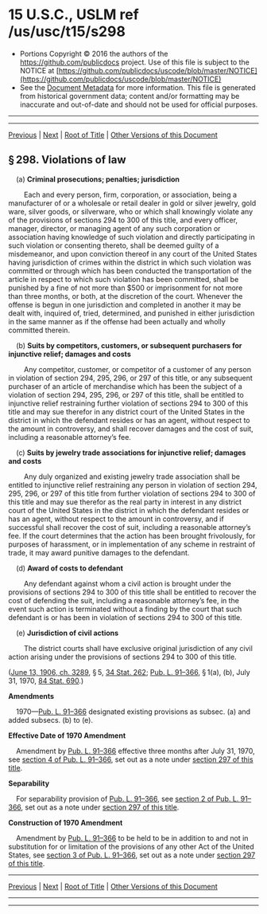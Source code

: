 ---
---

# 15 U.S.C., USLM ref /us/usc/t15/s298

* Portions Copyright © 2016 the authors of the https://github.com/publicdocs project.
  Use of this file is subject to the NOTICE at [https://github.com/publicdocs/uscode/blob/master/NOTICE](https://github.com/publicdocs/uscode/blob/master/NOTICE)
* See the [Document Metadata](././../../../..//README.md) for more information.
  This file is generated from historical government data; content and/or formatting may be inaccurate and out-of-date and should not be used for official purposes.

----------
----------

[Previous](./../../../..//us/usc/t15/ch8/m__us_usc_t15_s297.md) | [Next](./../../../..//us/usc/t15/ch8/m__us_usc_t15_s299.md) | [Root of Title](./../../../../) | [Other Versions of this Document](https://publicdocs.github.io/go/links?ns=uslm&ref=%2Fus%2Fusc%2Ft15%2Fs298)

## § 298. Violations of law

    (a) __Criminal prosecutions; penalties; jurisdiction__ 

        Each and every person, firm, corporation, or association, being a manufacturer of or a wholesale or retail dealer in gold or silver jewelry, gold ware, silver goods, or silverware, who or which shall knowingly violate any of the provisions of sections 294 to 300 of this title, and every officer, manager, director, or managing agent of any such corporation or association having knowledge of such violation and directly participating in such violation or consenting thereto, shall be deemed guilty of a misdemeanor, and upon conviction thereof in any court of the United States having jurisdiction of crimes within the district in which such violation was committed or through which has been conducted the transportation of the article in respect to which such violation has been committed, shall be punished by a fine of not more than $500 or imprisonment for not more than three months, or both, at the discretion of the court. Whenever the offense is begun in one jurisdiction and completed in another it may be dealt with, inquired of, tried, determined, and punished in either jurisdiction in the same manner as if the offense had been actually and wholly committed therein.

    (b) __Suits by competitors, customers, or subsequent purchasers for injunctive relief; damages and costs__ 

        Any competitor, customer, or competitor of a customer of any person in violation of section 294, 295, 296, or 297 of this title, or any subsequent purchaser of an article of merchandise which has been the subject of a violation of section 294, 295, 296, or 297 of this title, shall be entitled to injunctive relief restraining further violation of sections 294 to 300 of this title and may sue therefor in any district court of the United States in the district in which the defendant resides or has an agent, without respect to the amount in controversy, and shall recover damages and the cost of suit, including a reasonable attorney’s fee.

    (c) __Suits by jewelry trade associations for injunctive relief; damages and costs__ 

        Any duly organized and existing jewelry trade association shall be entitled to injunctive relief restraining any person in violation of section 294, 295, 296, or 297 of this title from further violation of sections 294 to 300 of this title and may sue therefor as the real party in interest in any district court of the United States in the district in which the defendant resides or has an agent, without respect to the amount in controversy, and if successful shall recover the cost of suit, including a reasonable attorney’s fee. If the court determines that the action has been brought frivolously, for purposes of harassment, or in implementation of any scheme in restraint of trade, it may award punitive damages to the defendant.

    (d) __Award of costs to defendant__ 

        Any defendant against whom a civil action is brought under the provisions of sections 294 to 300 of this title shall be entitled to recover the cost of defending the suit, including a reasonable attorney’s fee, in the event such action is terminated without a finding by the court that such defendant is or has been in violation of sections 294 to 300 of this title.

    (e) __Jurisdiction of civil actions__ 

        The district courts shall have exclusive original jurisdiction of any civil action arising under the provisions of sections 294 to 300 of this title.

([June 13, 1906, ch. 3289][/us/act/1906-06-13/ch3289], § 5, [34 Stat. 262][/us/stat/34/262]; [Pub. L. 91–366][/us/pl/91/366], § 1(a), (b), July 31, 1970, [84 Stat. 690][/us/stat/84/690].)

 __Amendments__ 

    1970—[Pub. L. 91–366][/us/pl/91/366] designated existing provisions as subsec. (a) and added subsecs. (b) to (e).

 __Effective Date of 1970 Amendment__ 

    Amendment by [Pub. L. 91–366][/us/pl/91/366] effective three months after July 31, 1970, see [section 4 of Pub. L. 91–366][/us/pl/91/366/s4], set out as a note under [section 297 of this title][/us/usc/t15/s297].

 __Separability__ 

    For separability provision of [Pub. L. 91–366][/us/pl/91/366], see [section 2 of Pub. L. 91–366][/us/pl/91/366/s2], set out as a note under [section 297 of this title][/us/usc/t15/s297].

 __Construction of 1970 Amendment__ 

    Amendment by [Pub. L. 91–366][/us/pl/91/366] to be held to be in addition to and not in substitution for or limitation of the provisions of any other Act of the United States, see [section 3 of Pub. L. 91–366][/us/pl/91/366/s3], set out as a note under [section 297 of this title][/us/usc/t15/s297].

----------

[Previous](./../../../..//us/usc/t15/ch8/m__us_usc_t15_s297.md) | [Next](./../../../..//us/usc/t15/ch8/m__us_usc_t15_s299.md) | [Root of Title](./../../../../) | [Other Versions of this Document](https://publicdocs.github.io/go/links?ns=uslm&ref=%2Fus%2Fusc%2Ft15%2Fs298)

----------
----------

[/us/act/1906-06-13/ch3289]: https://publicdocs.github.io/go/links?ns=uslm&ref=%2Fus%2Fact%2F1906-06-13%2Fch3289
[/us/stat/34/262]: https://publicdocs.github.io/go/links?ns=uslm&ref=%2Fus%2Fstat%2F34%2F262
[/us/pl/91/366]: https://publicdocs.github.io/go/links?ns=uslm&ref=%2Fus%2Fpl%2F91%2F366
[/us/stat/84/690]: https://publicdocs.github.io/go/links?ns=uslm&ref=%2Fus%2Fstat%2F84%2F690
[/us/pl/91/366]: https://publicdocs.github.io/go/links?ns=uslm&ref=%2Fus%2Fpl%2F91%2F366
[/us/pl/91/366]: https://publicdocs.github.io/go/links?ns=uslm&ref=%2Fus%2Fpl%2F91%2F366
[/us/pl/91/366/s4]: https://publicdocs.github.io/go/links?ns=uslm&ref=%2Fus%2Fpl%2F91%2F366%2Fs4
[/us/usc/t15/s297]: https://publicdocs.github.io/go/links?ns=uslm&ref=%2Fus%2Fusc%2Ft15%2Fs297
[/us/pl/91/366]: https://publicdocs.github.io/go/links?ns=uslm&ref=%2Fus%2Fpl%2F91%2F366
[/us/pl/91/366/s2]: https://publicdocs.github.io/go/links?ns=uslm&ref=%2Fus%2Fpl%2F91%2F366%2Fs2
[/us/usc/t15/s297]: https://publicdocs.github.io/go/links?ns=uslm&ref=%2Fus%2Fusc%2Ft15%2Fs297
[/us/pl/91/366]: https://publicdocs.github.io/go/links?ns=uslm&ref=%2Fus%2Fpl%2F91%2F366
[/us/pl/91/366/s3]: https://publicdocs.github.io/go/links?ns=uslm&ref=%2Fus%2Fpl%2F91%2F366%2Fs3
[/us/usc/t15/s297]: https://publicdocs.github.io/go/links?ns=uslm&ref=%2Fus%2Fusc%2Ft15%2Fs297


